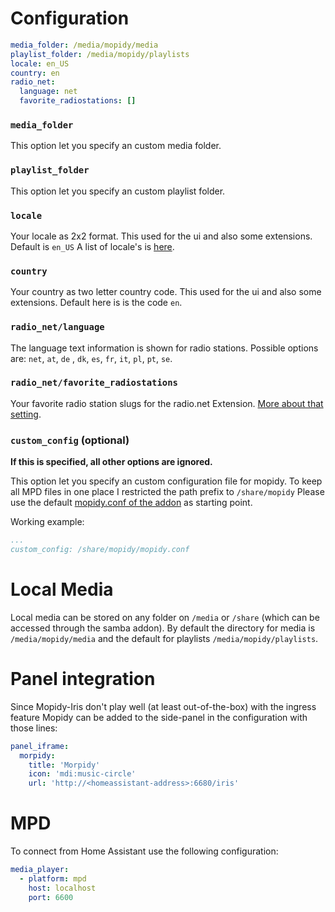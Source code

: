 # Configuration

```yaml
media_folder: /media/mopidy/media
playlist_folder: /media/mopidy/playlists
locale: en_US
country: en
radio_net:
  language: net
  favorite_radiostations: []
```

### `media_folder`

This option let you specify an custom media folder.

### `playlist_folder`

This option let you specify an custom playlist folder.

### `locale`

Your locale as 2x2 format. This used for the ui and also some extensions.
Default is `en_US` A list of locale's is [here](https://github.com/umpirsky/locale-list/blob/main/data/en_US/locales.yaml).

### `country`

Your country as two letter country code. This used for the ui and also some extensions.
Default here is is the code `en`.

### `radio_net/language`

The language text information is shown for radio stations. Possible options are: `net`, `at`, `de` , `dk`, `es`, `fr`, `it`, `pl`, `pt`, `se`.

### `radio_net/favorite_radiostations`

Your favorite radio station slugs for the radio.net Extension. [More about that setting](https://github.com/plintx/mopidy-radionet#configuration).

### `custom_config` (optional)

**If this is specified, all other options are ignored.**

This option let you specify an custom configuration file for mopidy.
To keep all MPD files in one place I restricted the path prefix to `/share/mopidy`
Please use the default [mopidy.conf of the addon](https://github.com/Poeschl/Hassio-Addons/blob/main/mopidy/root/etc/mopidy-template.conf) as starting point.

Working example:

```yaml
...
custom_config: /share/mopidy/mopidy.conf
```


# Local Media

Local media can be stored on any folder on `/media` or `/share` (which can be accessed through the samba addon).
By default the directory for media is `/media/mopidy/media` and the default for playlists `/media/mopidy/playlists`.

# Panel integration

Since Mopidy-Iris don't play well (at least out-of-the-box) with the ingress feature Mopidy can be added to the side-panel in the configuration with those lines:

```yaml
panel_iframe:
  morpidy:
    title: 'Morpidy'
    icon: 'mdi:music-circle'
    url: 'http://<homeassistant-address>:6680/iris'
```


# MPD

To connect from Home Assistant use the following configuration:

```yaml
media_player:
  - platform: mpd
    host: localhost
    port: 6600
```
